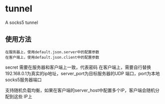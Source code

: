 # tunnel
A socks5 tunnel

## 使用方法

    在服务器上，使用default.json.server中的配置参数
    在客户端上，使用default.json.client中的配置参数
    
secret 需要在服务器和客户端上一致，代表密码
在客户端上，需要自行替换192.168.0.1为真实的ip地址，server_port为目标服务器的UDP
端口，port为本地socks5服务器端口

支持随机负载均衡，如果在客户端的server_host中配置多个IP，客户端会随机分配到这些
IP上
